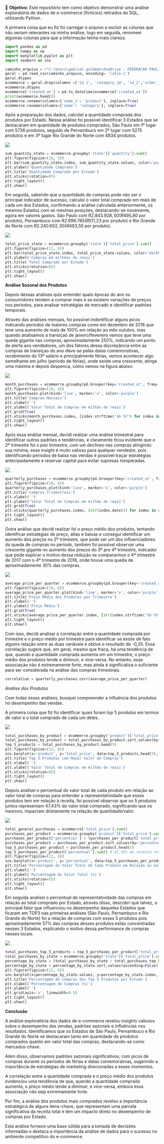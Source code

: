 🎯 **Objetivo:**
Este repositório tem como objetivo demonstrar uma análise exploratória de dados de e-commerce (fictícios) retirados do SQL, utilizando Python.

A primeira coisa que eu fiz foi carregar o arquivo e excluir as colunas que não seriam relevantes na minha análise, logo em seguida, renomeei algumas colunas para que a informação tenha mais clareza.

```python
import pandas as pd
import numpy as np
import matplotlib.pyplot as plt
import seaborn as sns

caminho_arquivo = r"C:\Users\gabriel.goldman\OneDrive - FEDERACAO PAULISTA DE FUTEBOL\Área de Trabalho\Python\Ecommerce\SQL_Ecommerce.csv"
geral = pd.read_csv(caminho_arquivo, encoding= 'latin-1')
geral.dtypes
ecommerce = geral.drop(columns =['id_1', 'category_id', 'id_2','order_id', 'product_id','id_3','id_4','created_at_1','additionals' ] )
ecommerce.dtypes
ecommerce['created_at'] = pd.to_datetime(ecommerce['created_at'])
print(ecommerce.head())
ecommerce.rename(columns={'name_1': 'product'}, inplace=True)
ecommerce.rename(columns={'name': 'category'}, inplace=True)
```
Após a preparação dos dados, calculei a quantidade comprada dos produtos por Estado. Nessa análise foi possível identificar 3 Estados que se destacaram em quantidade de produtos comprados, São Paulo em 1º lugar com 5736 produtos, seguido de Pernambuco em 2º lugar com 5275 produtos e em 3º lugar Rio Grande do Norte com 4834 produtos.

![](https://github.com/GabrielTavaresGoldman/Analise-Ecommerce/blob/GabrielTavaresGoldman-patch-1/qtdde%20comprada%20p%20estado.png?raw=true)

```python
sum_quantity_state = ecommerce.groupby('state')['quantity'].sum()
plt.figure(figsize=(10, 5))
plt.bar(sum_quantity_state.index, sum_quantity_state.values, color='purple')
plt.ylabel('Quantidade Comprada')
plt.title('Quantidade Comprada por Estado')
plt.xticks(rotation=85)
plt.tight_layout()
plt.show()
```

Em seguida, sabendo que a quantidade de compras pode não ser o principal indicador de sucesso, calculei o valor total comprado em reais de cada um dos Estados, confirmando a análise calculada anteriormente, os mesmos Estados com as mesmas posições, destacando-se novamente, agora em valores gastos. São Paulo com R$2.843.928,00 (R$495,80 por produto), Pernambuco com R$2.696.765 (R$511,23 por produto) e Rio Grande do Norte com R$2.240.602,00 (R$463,50 por produto).

![](https://github.com/GabrielTavaresGoldman/Analise-Ecommerce/blob/GabrielTavaresGoldman-patch-1/total%20com%20por%20estado.png?raw=true)

```python
total_price_state = ecommerce.groupby('state')['total_price'].sum()
plt.figure(figsize=(13, 5))
plt.bar(total_price_state.index, total_price_state.values, color='darkblue')
plt.ylabel('Compras em milhões de reais')
plt.title('Total Comprado por Estado')
plt.xticks(rotation=85)
plt.tight_layout()
plt.show()
```

**Análise Sazonal dos Produtos**

Depois dessas análises quis entender quais épocas do ano os consumidores tendem a comprar mais e se existem variações de preços nos períodos, para analisar estratégias de mercado e identificar padrões temporais.

Através das análises mensais, foi possível indentificar alguns picos indicando períodos de maiores compras como em dezembro de 2018 que teve uma aumento de mais de 100% em relação ao mês outubro, mas quando analisamos a transiçaõ de janeiro/fevereiro vemos que teve uma queda gigante nas compras, aproximadamente 250%, indicando um ponto de alerta aos vendedores, um dos fatores dessa discrepância entre as compras de transiçao do ano deve-se pelas datas comemorativas, recebimento do 13º salário e principalmente férias, vemos acontecer algo semelhante em julho (período de férias), onde existe uma crescente, atinge uma máxima e depois despenca, como vemos na figura abaixo:

![](https://github.com/GabrielTavaresGoldman/Analise-Ecommerce/blob/GabrielTavaresGoldman-patch-1/compras%20mensais.png?raw=true)

```python
month_purchases = ecommerce.groupby(pd.Grouper(key='created_at', freq='M'))['total_price'].sum()
plt.figure(figsize=(10, 6))
month_purchases.plot(kind='line', marker='o', color='purple')
plt.title('Compras Mensais')
plt.xlabel('')
plt.ylabel('Valor Total de Compras em milhão de reais')
plt.grid(True)
plt.xticks(month_purchases.index, [index.strftime('%b %Y') for index in month_purchases.index], rotation=45)
plt.tight_layout()
plt.show()
```

Após essa análise mensal, decidi realizar uma análise trimestral para identificar outros padrões e tendências, e claramente ficou evidente que o 2º trimestre foi o pior trimestre, com um declíneo nas compras atingindo sua mínima, esse insight é muito valioso para qualquer vendedor, pois identificando períodos de baixa nas vendas é possível traçar estratégias antecipadamente e reservar capital para evitar supresas inesperadas. 

![](https://github.com/GabrielTavaresGoldman/Analise-Ecommerce/blob/GabrielTavaresGoldman-patch-1/compras%20trimestrais.png?raw=true)

```python
quarterly_purchases = ecommerce.groupby(pd.Grouper(key='created_at', freq='Q'))['total_price'].sum()
plt.figure(figsize=(10, 6))
quarterly_purchases.plot(kind='line', marker='o', color='purple')
plt.title('Compras Trimestrais')
plt.xlabel('')
plt.ylabel('Valor Total de Compras em milhão de reais')
plt.grid(True)
plt.xticks(quarterly_purchases.index, [str(index.date()) for index in quarterly_purchases.index], rotation=45)
plt.tight_layout()
plt.show()
```

Outra análise que decidi realizar foi o preço médio dos produtos, tentando identificar estratégias de preço, altas e baixas e consegui identificar um aumento dos preços no 2º trimestre, que pode ser um dos influenciadores da queda de compras no período, também foi possível observar uma crescente gigante no aumento dos preços do 3º pro 4º trimestre, indicador que pode explicar o motivo dessa redução se compararmos o 4º trimestre de 2017 com o 4º trimestre de 2018, onde houve uma queda de aproximadamente 30% das compras.

![](https://github.com/GabrielTavaresGoldman/Analise-Ecommerce/blob/GabrielTavaresGoldman-patch-1/pre%C3%A7o%20m%C3%A9dio%20dos%20produtos%20por%20trimestre.png?raw=true)

```python
average_price_per_quarter = ecommerce.groupby(pd.Grouper(key='created_at', freq='Q'))['price'].mean()
plt.figure(figsize=(10, 6))
average_price_per_quarter.plot(kind='line', marker='o', color='purple')
plt.title('Preço Médio dos Produtos por Trimestre')
plt.xlabel('')
plt.ylabel('Preço Médio')
plt.grid(True)
plt.xticks(average_price_per_quarter.index, [str(index.strftime('%b %Y')) for index in average_price_per_quarter.index], rotation=45)
plt.tight_layout()
plt.show()
```

Com isso, decidi analisar a correlação entre a quantidade comprada por trimestre e o preço médio por trimestre para identificar se existe de fato algums relação entre as duas variáveis e obtive o resultado de -0,25. Essa correlação sugere que, em geral, mesmo que fraca, há uma tendência de que, quando a quantidade comprada aumenta em um trimestre, o preço médio dos produtos tende a diminuir, e vice-versa. No entanto, essa associação não é extremamente forte, mas ainda é significativa o suficiente para ser considerada na análise das compras trimestrais.

```python
correlation = quarterly_purchases.corr(average_price_per_quarter)
```

*Análise dos Produtos*

Com todas essas análises, busquei compreender a influência dos produtos no desempenho das vendas.

A primeira coisa que fiz foi identificar quais foram top 5 produtos em termos de valor e o total comprado de cada um deles.

![](https://github.com/GabrielTavaresGoldman/Analise-Ecommerce/blob/GabrielTavaresGoldman-patch-1/top%205%20com%20maior%20valorde%20compra.png?raw=true)

```python
total_purchases_by_product = ecommerce.groupby('product')['total_price'].sum().reset_index()
total_purchases_by_product = total_purchases_by_product.sort_values(by='total_price', ascending=False)
top_5_products = total_purchases_by_product.head(5)
plt.figure(figsize=(12, 6))
sns.barplot(x='product', y='total_price', data=top_5_products.head(5), palette='viridis')
plt.title('Top 5 Produtos com Maior Valor de Compras')
plt.xlabel('')
plt.ylabel('Valor Total de Compras em milhão de reais')
plt.xticks(rotation=85)
plt.tight_layout()
plt.show()
```

Depois analisei o percentual do valor total de cada produto em relação ao valor total de compras para entender a representatividade que esses produtos tem em relação à receita, foi possível observar que os 5 produtos juntos representam 47,43% do valor total comprado, significando que os mesmos, impactam diretamente na relação de quantidade/valor. 

![](https://github.com/GabrielTavaresGoldman/Analise-Ecommerce/blob/GabrielTavaresGoldman-patch-1/%25%20valor%20total%20do%20produto%20x%20geral.png?raw=true)

```python
total_general_purchases = ecommerce['total_price'].sum()
purchases_per_product = ecommerce.groupby('product')['total_price'].sum().reset_index()
purchases_per_product['percentual'] = (purchases_per_product['total_price'] / total_general_purchases) * 100
purchases_per_product = purchases_per_product.sort_values(by='percentual', ascending=False)
top_5_purchases_per_product = purchases_per_product.head(5)
top_5_purchases_per_product['percentual'].sum() # 47,43% da receita total se concentra nesses produtos
plt.figure(figsize=(12, 6))
sns.barplot(x='product', y='percentual', data=top_5_purchases_per_product, palette='viridis')
plt.title('Porcentagem do Valor Total de Cada Produto em Relação ao Valor Total Geral de Compras')
plt.xlabel('')
plt.ylabel('Porcentagem do Valor Total (%)')
plt.xticks(rotation=55)
plt.tight_layout()
plt.show()
```

Em seguida analisei o percentual de representatividade das compras em relação ao total comprado por Estado, através disso, descobri que talvez, o principal fator que influenciou no desempenho daqueles Estados que ficaram em TOP3 nas primeiras análises (São Paulo, Pernambuco e Rio Grande do Norte) foi a relação de compras com esses 5 produtos pois aproximadamente 57% das compras desses produtos estão concentradas nesses 3 Estados, explicando o motivo dessa performance de compras nesses locais.

![](https://github.com/GabrielTavaresGoldman/Analise-Ecommerce/blob/GabrielTavaresGoldman-patch-1/%25%20compras%20top%205%20por%20estado.png?raw=true)

```python
total_purchases_top_5_products = top_5_purchases_per_product['total_price'].sum()
total_purchases_by_state = ecommerce.groupby('state')['total_price'].sum()
percentage_by_state = (total_purchases_by_state / total_purchases_top_5_products) * 100
percentage_by_state = percentage_by_state.sort_values(ascending=False)
plt.figure(figsize=(12, 6))
sns.barplot(x=percentage_by_state.values, y=percentage_by_state.index, palette='viridis')
plt.title('Porcentagem de Compras dos Top 5 Produtos por Estado')
plt.xlabel('Porcentagem de Compras (%)')
plt.ylabel('')
plt.grid(axis='x', linewidth=0.5)  
plt.tight_layout()
plt.show()
```

**Conclusão**

A análise exploratória dos dados de e-commerce revelou insights valiosos sobre o desempenho das vendas, padrões sazonais e influências nos resultados. Identificamos que os Estados de São Paulo, Pernambuco e Rio Grande do Norte se destacaram tanto em quantidade de produtos comprados quanto em valor total das compras, destacando-se como mercados-chave.

Além disso, observamos padrões sazonais significativos, com picos de compras durante os períodos de férias e datas comemorativas, sugerindo a importância de estratégias de marketing direcionadas a esses momentos.

A correlação entre a quantidade comprada e o preço médio dos produtos evidenciou uma tendência de que, quando a quantidade comprada aumenta, o preço médio tende a diminuir, e vice-versa, embora essa associação não seja extremamente forte.

Por fim, a análise dos produtos mais comprados revelou a importância estratégica de alguns itens-chave, que representam uma parcela significativa da receita total e têm um impacto direto no desempenho de compras por Estado.

Esta análise fornece uma base sólida para a tomada de decisões informadas e destaca a importância da análise de dados para o sucesso no ambiente competitivo do e-commerce.


